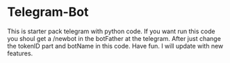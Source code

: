 # Telegram-Bot
This is starter pack telegram with python code. 
If you want run this code you shoul get a /newbot in the botFather at the telegram. After just change the tokenID part and botName in this code. 
Have fun. I will update with new features. 
